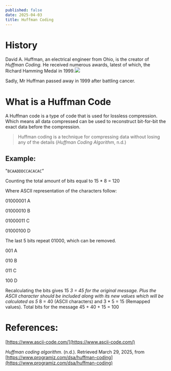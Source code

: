 ```yaml
---
published: false
date: 2025-04-03
title: Huffman Coding
---
```

# History

David A. Huffman, an electrical engineer from Ohio, is the creator of _Huffman Coding._ He received numerous awards, latest of which, the Richard Hamming Medal in 1999.![](https://ieeecs-media.computer.org/wp-media/2018/04/11204517/davidhuffman-wm-e1523479537419.jpg)

Sadly, Mr Huffman passed away in 1999 after battling cancer.

# What is a Huffman Code

A Huffman code is a type of code that is used for lossless compression. Which means all data compressed can be used to reconstruct bit-for-bit the exact data before the compression.

> Huffman coding is a technique for compressing data without losing any of the details (_Huffman Coding Algorithm_, n.d.)

## Example:

"`BCAADDDCCACACAC`”

Counting the total amount of bits equal to 15 \* 8 = 120

Where ASCII representation of the characters follow:

01000001 A

01000010 B

01000011 C

01000100 D

  
The last 5 bits repeat 01000, which can be removed.

001 A

010 B

011 C

100 D

Recalculating the bits gives 15 _3 = 45 for the original message. Plus the ASCII character should be included along with its new values which will be calculated as 5_ 8 = 40 (ASCII characters) and 3 \* 5 = 15 (Remapped values). Total bits for the message 45 + 40 + 15 = 100

# References:

[https://www.ascii-code.com/](https://www.ascii-code.com/)

_Huffman coding algorithm_. (n.d.). Retrieved March 29, 2025, from [https://www.programiz.com/dsa/huffman-coding](https://www.programiz.com/dsa/huffman-coding)